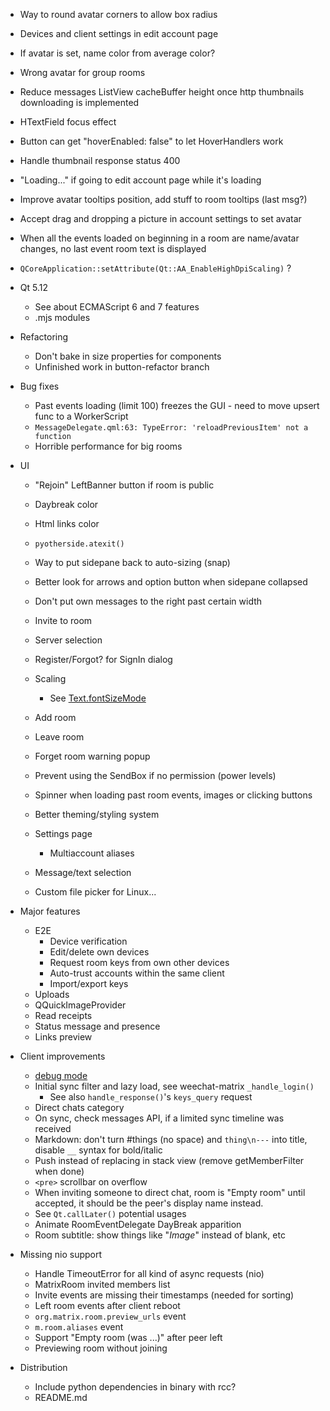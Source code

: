 - Way to round avatar corners to allow box radius
- Devices and client settings in edit account page
- If avatar is set, name color from average color?
- Wrong avatar for group rooms
- Reduce messages ListView cacheBuffer height once http thumbnails
  downloading is implemented 
- HTextField focus effect
- Button can get "hoverEnabled: false" to let HoverHandlers work
- Handle thumbnail response status 400
- "Loading..." if going to edit account page while it's loading
- Improve avatar tooltips position, add stuff to room tooltips (last msg?)
- Accept drag and dropping a picture in account settings to set avatar
- When all the events loaded on beginning in a room are name/avatar changes,
  no last event room text is displayed
-  `QCoreApplication::setAttribute(Qt::AA_EnableHighDpiScaling)` ?

- Qt 5.12
  - See about ECMAScript 6 and 7 features
  - .mjs modules

- Refactoring
  - Don't bake in size properties for components
  - Unfinished work in button-refactor branch

- Bug fixes
  - Past events loading (limit 100) freezes the GUI - need to move upsert func
    to a WorkerScript
  - `MessageDelegate.qml:63: TypeError: 'reloadPreviousItem' not a function`
  - Horrible performance for big rooms

- UI
  - "Rejoin" LeftBanner button if room is public
  - Daybreak color
  - Html links color
  - `pyotherside.atexit()`
  - Way to put sidepane back to auto-sizing (snap)
  - Better look for arrows and option button when sidepane collapsed
  - Don't put own messages to the right past certain width

  - Invite to room
  - Server selection
  - Register/Forgot? for SignIn dialog
  - Scaling
    - See [Text.fontSizeMode](https://doc.qt.io/qt-5/qml-qtquick-text.html#fontSizeMode-prop)
  - Add room
  - Leave room
  - Forget room warning popup
  - Prevent using the SendBox if no permission (power levels)
  - Spinner when loading past room events, images or clicking buttons
  - Better theming/styling system
  - Settings page
    - Multiaccount aliases
  - Message/text selection

  - Custom file picker for Linux...

- Major features
  - E2E
    - Device verification
    - Edit/delete own devices
    - Request room keys from own other devices
    - Auto-trust accounts within the same client
    - Import/export keys
  - Uploads
  - QQuickImageProvider
  - Read receipts
  - Status message and presence
  - Links preview

- Client improvements
  - [debug mode](https://docs.python.org/3/library/asyncio-dev.html)
  - Initial sync filter and lazy load, see weechat-matrix `_handle_login()`
    - See also `handle_response()`'s `keys_query` request
  - Direct chats category
  - On sync, check messages API, if a limited sync timeline was received
  - Markdown: don't turn #things (no space) and `thing\n---` into title,
    disable `__` syntax for bold/italic
  - Push instead of replacing in stack view (remove getMemberFilter when done)
  - `<pre>` scrollbar on overflow
  - When inviting someone to direct chat, room is "Empty room" until accepted,
    it should be the peer's display name instead.
  - See `Qt.callLater()` potential usages
  - Animate RoomEventDelegate DayBreak apparition
  - Room subtitle: show things like "*Image*" instead of blank, etc

- Missing nio support
  - Handle TimeoutError for all kind of async requests (nio)
  - MatrixRoom invited members list
  - Invite events are missing their timestamps (needed for sorting)
  - Left room events after client reboot
  - `org.matrix.room.preview_urls` event
  - `m.room.aliases` event
  - Support "Empty room (was ...)" after peer left
  - Previewing room without joining

- Distribution
  - Include python dependencies in binary with rcc?
  - README.md
